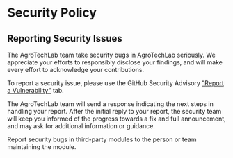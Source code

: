 # Security Policy

## Reporting Security Issues

The AgroTechLab team take security bugs in AgroTechLab seriously. We appreciate your efforts to responsibly disclose your findings, and will make every effort to acknowledge your contributions.

To report a security issue, please use the GitHub Security Advisory ["Report a Vulnerability"](https://github.com/agrotechlab-ifsc/benchmark_mega2560/security/advisories/new) tab.

The AgroTechLab team will send a response indicating the next steps in handling your report. After the initial reply to your report, the security team will keep you informed of the progress towards a fix and full announcement, and may ask for additional information or guidance.

Report security bugs in third-party modules to the person or team maintaining the module.
